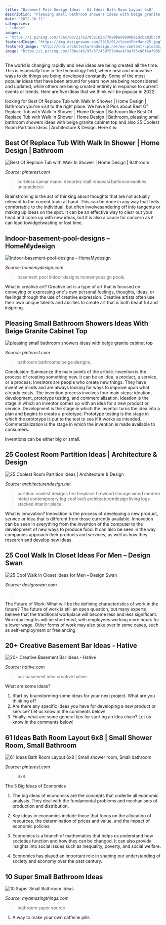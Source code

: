 ```yaml
---
title: "Basement Pole Design Ideas - 61 Ideas Bath Room Layout 6x8"
description: "Pleasing small bathroom showers ideas with beige granite cabinet top"
date: "2022-10-11"
categories:
- "ideas"
images:
- "https://i.pinimg.com/736x/03/21/62/032162b77899ba68896b81dcba82bcc9--small-bathroom-showers-modern-small-bathrooms.jpg"
featuredImage: "https://img.designswan.com/2015/01/closetForMan/25.jpg"
featured_image: "http://cdn.architecturendesign.net/wp-content/uploads/2014/08/1742.jpg"
image: "https://i.pinimg.com/736x/45/97/57/459757b9ae479a765c86feaf9057fb40.jpg"
---
```



The world is changing rapidly and new ideas are being created all the time. This is especially true in the technology field, where new and innovative ways to do things are being developed constantly. Some of the most popular ideas that have been around for years now are being reconsidered and updated, while others are being created entirely in response to current events or trends. Here are five ideas that we think will be popular in 2022:

	

		
looking for Best Of Replace Tub with Walk In Shower | Home Design | Bathroom you've visit to the right place. We have 8 Pics about Best Of Replace Tub with Walk In Shower | Home Design | Bathroom like Best Of Replace Tub with Walk In Shower | Home Design | Bathroom, pleasing small bathroom showers ideas with beige granite cabinet top and also 25 Coolest Room Partition Ideas | Architecture &amp; Design. Here it is:
		
    
## Best Of Replace Tub With Walk In Shower | Home Design | Bathroom

<img loading=lazy src="https://i.pinimg.com/736x/bd/08/57/bd0857dafed44afa1f2480378a99b3ea.jpg" onerror="this.onerror=null;this.src='https://tse3.mm.bing.net/th?id=OIP.-_ssJR28qQCr-bFrKnYerQHaNK&amp;pid=15.1';" alt="Best Of Replace Tub with Walk In Shower | Home Design | Bathroom">

_Source: pinterest.com_

>curbless kamar mandi decortez stall renovasi bathroomvanities uniquedecor. 

	

Brainstroming is the act of thinking about thoughts that are not actually relevant to the current topic at hand. This can be done in any way that feels comfortable to the individual, but often involvesandering off into tangents or making up ideas on the spot. It can be an effective way to clear out your head and come up with new ideas, but it is also a cause for concern as it can lead towidgetwasting or lost time.

    
## Indoor-basement-pool-designs – HomeMydesign

<img loading=lazy src="https://homemydesign.com/wp-content/uploads/2016/06/indoor-basement-pool-designs.jpg" onerror="this.onerror=null;this.src='https://tse3.mm.bing.net/th?id=OIP.vER5zYux7JF20w6R1eq2awHaKb&amp;pid=15.1';" alt="indoor-basement-pool-designs – HomeMydesign">

_Source: homemydesign.com_

>basement pool indoor designs homemydesign pools. 

	

What is creative art?
Creative art is a type of art that is focused on conveying or expressing one's own personal feelings, thoughts, ideas, or feelings through the use of creative expression. Creative artists often use their own unique talents and abilities to create art that is both beautiful and inspiring.

    
## Pleasing Small Bathroom Showers Ideas With Beige Granite Cabinet Top

<img loading=lazy src="https://i.pinimg.com/736x/03/21/62/032162b77899ba68896b81dcba82bcc9--small-bathroom-showers-modern-small-bathrooms.jpg" onerror="this.onerror=null;this.src='https://tse3.mm.bing.net/th?id=OIP.JLR2U9MA2-UFh-JKrRXX6gHaKO&amp;pid=15.1';" alt="pleasing small bathroom showers ideas with beige granite cabinet top">

_Source: pinterest.com_

>bathroom bathrooms beige designs. 

	

Conclusion: Summarize the main points of the article.
Invention is the process of creating something new. It can be an idea, a product, a service, or a process. Inventors are people who create new things. They have inventive minds and are always looking for ways to improve upon what already exists.
The invention process involves four main steps: ideation, development, prototype testing, and commercialization. Ideation is the stage in which an inventor comes up with an idea for a new product or service. Development is the stage in which the inventor turns the idea into a plan and begins to create a prototype. Prototype testing is the stage in which the prototype is put to the test to see if it works as intended. Commercialization is the stage in which the invention is made available to consumers.

Inventions can be either big or small.

    
## 25 Coolest Room Partition Ideas | Architecture &amp; Design

<img loading=lazy src="http://cdn.architecturendesign.net/wp-content/uploads/2014/08/1742.jpg" onerror="this.onerror=null;this.src='https://tse3.mm.bing.net/th?id=OIP.ovTblCgTk6jpb7B_ULeNwAHaLI&amp;pid=15.1';" alt="25 Coolest Room Partition Ideas | Architecture &amp; Design">

_Source: architecturendesign.net_

>partition coolest designs fire fireplace firewood storage wood modern metal contemporary log cool built architecturendesign living logs stacked interior place. 

	

What is innovation?
Innovation is the process of developing a new product, service or idea that is different from those currently available. Innovation can be seen in everything from the invention of the computer to the development of new ways to produce food. It can also be seen in the way companies approach their products and services, as well as how they research and develop new ideas.

    
## 25 Cool Walk In Closet Ideas For Men – Design Swan

<img loading=lazy src="https://img.designswan.com/2015/01/closetForMan/25.jpg" onerror="this.onerror=null;this.src='https://tse2.mm.bing.net/th?id=OIP.Nug86w-YABlP4sHWwOwMgAHaLH&amp;pid=15.1';" alt="25 Cool Walk In Closet Ideas for Men – Design Swan">

_Source: designswan.com_

>. 

	

The Future of Work: What will be the defining characteristics of work in the future?
The future of work is still an open question, but many experts believe that the traditional workplace will become less and less significant. Workday lengths will be shortened, with employees working more hours for a lower wage. Other forms of work may also take over in some cases, such as self-employment or freelancing.

    
## 20+ Creative Basement Bar Ideas - Hative

<img loading=lazy src="https://hative.com/wp-content/uploads/2014/05/basement-bar-ideas/6-cute-basement-bar-idea.jpg" onerror="this.onerror=null;this.src='https://tse1.mm.bing.net/th?id=OIP.GEbj7Kaxu-d5yLM5El9EXAHaLP&amp;pid=15.1';" alt="20+ Creative Basement Bar Ideas - Hative">

_Source: hative.com_

>bar basement idea creative hative. 

	

What are some ideas?
1. Start by brainstorming some ideas for your next project. What are you thinking of?
2. Are there any specific ideas you have for developing a new product or service? Let us know in the comments below!
3. Finally, what are some general tips for starting an idea chain? Let us know in the comments below!

    
## 61 Ideas Bath Room Layout 6x8 | Small Shower Room, Small Bathroom

<img loading=lazy src="https://i.pinimg.com/736x/45/97/57/459757b9ae479a765c86feaf9057fb40.jpg" onerror="this.onerror=null;this.src='https://tse4.mm.bing.net/th?id=OIP.VjMKkmD9Fk8lTOnazCUEUAAAAA&amp;pid=15.1';" alt="61 Ideas Bath Room Layout 6x8 | Small shower room, Small bathroom">

_Source: pinterest.com_

>6x8. 

	

The 5 Big Ideas of Economics
1. The big ideas of economics are the concepts that underlie all economic analysis. They deal with the fundamental problems and mechanisms of production and distribution.
2. Key ideas in economics include those that focus on the allocation of resources, the determination of prices and value, and the impact of economic policies.

3. Economics is a branch of mathematics that helps us understand how societies function and how they can be changed. It can also provide insights into social issues such as inequality, poverty, and social welfare.

4. Economics has played an important role in shaping our understanding of society and economy over the past century.

    
## 10 Super Small Bathroom Ideas

<img loading=lazy src="http://myamazingthings.com/wp-content/uploads/2016/11/bathroom2.jpg" onerror="this.onerror=null;this.src='https://tse2.mm.bing.net/th?id=OIP.lqV7ZpwMZd7LYVchCPodBAHaJ3&amp;pid=15.1';" alt="10 Super Small Bathroom Ideas">

_Source: myamazingthings.com_

>bathroom super source. 

	

1. A way to make your own caffeine pills.

